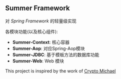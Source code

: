 ## Summer Framework
对 *Spring Framework* 的轻量级实现<br/>

各模块功能(以及核心组件):

- **Summer-Context**: 核心容器 
- **Summer-Aop**: 对应Spring-Aop模块 
- **Summer-JDBC**: 基于模板方法的数据库功能
- **Summer-Web**: Web 模块

This project is inspired by the work of [Crypto Michael](https://github.com/michaelliao/summer-framework)